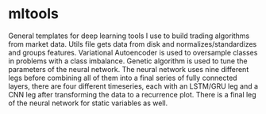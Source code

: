 # mltools

General templates for deep learning tools I use to build trading algorithms from market data. Utils file gets data from disk and normalizes/standardizes and groups features. Variational Autoencoder is used to oversample classes in problems with a class imbalance. Genetic algorithm is used to tune the parameters of the neural network. The neural network uses nine different legs before combining all of them into a final series of fully connected layers, there are four different timeseries, each with an LSTM/GRU leg and a CNN leg after transforming the data to a recurrence plot. There is a final leg of the neural network for static variables as well. 
